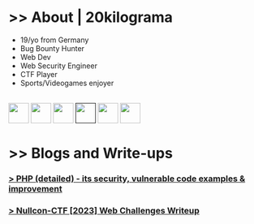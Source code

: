 # >> About | 20kilograma

<ul>
  <li>19/yo from Germany</li>
  <li>Bug Bounty Hunter</li>
  <li>Web Dev</li>
  <li>Web Security Engineer</li>
  <li>CTF Player</li>
  <li>Sports/Videogames enjoyer</li>
  <br>
</ul>
<a target="_blank" href="https://hackerone.com/20kilograma?type=user"><img width=40 height=40 src="https://images.crunchbase.com/image/upload/c_lpad,f_auto,q_auto:eco,dpr_1/dgsrzgjf4paklpbom6uj"></a>
<a target="_blank" href="https://twitter.com/kirareysV2"><img width=40 height=40 src="https://static.dezeen.com/uploads/2023/07/x-logo-twitter-elon-musk_dezeen_2364_col_0.jpg"></a>
<a target="_blank" href="https://app.intigriti.com/researcher/profile/0xkira"><img width=40 height=40 src="https://pbs.twimg.com/media/D70adQEXoAsh19Q.jpg"></a>
<a target="_blank" href=""><img width=40 height=40 src="https://logodix.com/logo/64439.png"></a>
<a target="_blank" href="https://huntr.com/users/kirareys/"><img width=40 height=40 src="https://avatars.githubusercontent.com/u/28839565?v=4"></a>
<a target="_blank" href="https://leetcode.com/20kilograma/"><img width=40 height=40 src="https://upload.wikimedia.org/wikipedia/commons/8/8e/LeetCode_Logo_1.png"></a>

# >> Blogs and Write-ups

### <a href="php-sec"> > PHP (detailed) - its security, vulnerable code examples & improvement </a>
### <a href="nullcon-writeup"> > Nullcon-CTF [2023] Web Challenges Writeup </a>

